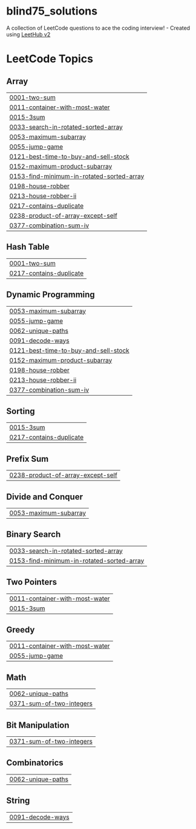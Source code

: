 # blind75_solutions
A collection of LeetCode questions to ace the coding interview! - Created using [LeetHub v2](https://github.com/arunbhardwaj/LeetHub-2.0)

<!---LeetCode Topics Start-->
# LeetCode Topics
## Array
|  |
| ------- |
| [0001-two-sum](https://github.com/aleaiacta3st/blind75_solutions/tree/master/0001-two-sum) |
| [0011-container-with-most-water](https://github.com/aleaiacta3st/blind75_solutions/tree/master/0011-container-with-most-water) |
| [0015-3sum](https://github.com/aleaiacta3st/blind75_solutions/tree/master/0015-3sum) |
| [0033-search-in-rotated-sorted-array](https://github.com/aleaiacta3st/blind75_solutions/tree/master/0033-search-in-rotated-sorted-array) |
| [0053-maximum-subarray](https://github.com/aleaiacta3st/blind75_solutions/tree/master/0053-maximum-subarray) |
| [0055-jump-game](https://github.com/aleaiacta3st/blind75_solutions/tree/master/0055-jump-game) |
| [0121-best-time-to-buy-and-sell-stock](https://github.com/aleaiacta3st/blind75_solutions/tree/master/0121-best-time-to-buy-and-sell-stock) |
| [0152-maximum-product-subarray](https://github.com/aleaiacta3st/blind75_solutions/tree/master/0152-maximum-product-subarray) |
| [0153-find-minimum-in-rotated-sorted-array](https://github.com/aleaiacta3st/blind75_solutions/tree/master/0153-find-minimum-in-rotated-sorted-array) |
| [0198-house-robber](https://github.com/aleaiacta3st/blind75_solutions/tree/master/0198-house-robber) |
| [0213-house-robber-ii](https://github.com/aleaiacta3st/blind75_solutions/tree/master/0213-house-robber-ii) |
| [0217-contains-duplicate](https://github.com/aleaiacta3st/blind75_solutions/tree/master/0217-contains-duplicate) |
| [0238-product-of-array-except-self](https://github.com/aleaiacta3st/blind75_solutions/tree/master/0238-product-of-array-except-self) |
| [0377-combination-sum-iv](https://github.com/aleaiacta3st/blind75_solutions/tree/master/0377-combination-sum-iv) |
## Hash Table
|  |
| ------- |
| [0001-two-sum](https://github.com/aleaiacta3st/blind75_solutions/tree/master/0001-two-sum) |
| [0217-contains-duplicate](https://github.com/aleaiacta3st/blind75_solutions/tree/master/0217-contains-duplicate) |
## Dynamic Programming
|  |
| ------- |
| [0053-maximum-subarray](https://github.com/aleaiacta3st/blind75_solutions/tree/master/0053-maximum-subarray) |
| [0055-jump-game](https://github.com/aleaiacta3st/blind75_solutions/tree/master/0055-jump-game) |
| [0062-unique-paths](https://github.com/aleaiacta3st/blind75_solutions/tree/master/0062-unique-paths) |
| [0091-decode-ways](https://github.com/aleaiacta3st/blind75_solutions/tree/master/0091-decode-ways) |
| [0121-best-time-to-buy-and-sell-stock](https://github.com/aleaiacta3st/blind75_solutions/tree/master/0121-best-time-to-buy-and-sell-stock) |
| [0152-maximum-product-subarray](https://github.com/aleaiacta3st/blind75_solutions/tree/master/0152-maximum-product-subarray) |
| [0198-house-robber](https://github.com/aleaiacta3st/blind75_solutions/tree/master/0198-house-robber) |
| [0213-house-robber-ii](https://github.com/aleaiacta3st/blind75_solutions/tree/master/0213-house-robber-ii) |
| [0377-combination-sum-iv](https://github.com/aleaiacta3st/blind75_solutions/tree/master/0377-combination-sum-iv) |
## Sorting
|  |
| ------- |
| [0015-3sum](https://github.com/aleaiacta3st/blind75_solutions/tree/master/0015-3sum) |
| [0217-contains-duplicate](https://github.com/aleaiacta3st/blind75_solutions/tree/master/0217-contains-duplicate) |
## Prefix Sum
|  |
| ------- |
| [0238-product-of-array-except-self](https://github.com/aleaiacta3st/blind75_solutions/tree/master/0238-product-of-array-except-self) |
## Divide and Conquer
|  |
| ------- |
| [0053-maximum-subarray](https://github.com/aleaiacta3st/blind75_solutions/tree/master/0053-maximum-subarray) |
## Binary Search
|  |
| ------- |
| [0033-search-in-rotated-sorted-array](https://github.com/aleaiacta3st/blind75_solutions/tree/master/0033-search-in-rotated-sorted-array) |
| [0153-find-minimum-in-rotated-sorted-array](https://github.com/aleaiacta3st/blind75_solutions/tree/master/0153-find-minimum-in-rotated-sorted-array) |
## Two Pointers
|  |
| ------- |
| [0011-container-with-most-water](https://github.com/aleaiacta3st/blind75_solutions/tree/master/0011-container-with-most-water) |
| [0015-3sum](https://github.com/aleaiacta3st/blind75_solutions/tree/master/0015-3sum) |
## Greedy
|  |
| ------- |
| [0011-container-with-most-water](https://github.com/aleaiacta3st/blind75_solutions/tree/master/0011-container-with-most-water) |
| [0055-jump-game](https://github.com/aleaiacta3st/blind75_solutions/tree/master/0055-jump-game) |
## Math
|  |
| ------- |
| [0062-unique-paths](https://github.com/aleaiacta3st/blind75_solutions/tree/master/0062-unique-paths) |
| [0371-sum-of-two-integers](https://github.com/aleaiacta3st/blind75_solutions/tree/master/0371-sum-of-two-integers) |
## Bit Manipulation
|  |
| ------- |
| [0371-sum-of-two-integers](https://github.com/aleaiacta3st/blind75_solutions/tree/master/0371-sum-of-two-integers) |
## Combinatorics
|  |
| ------- |
| [0062-unique-paths](https://github.com/aleaiacta3st/blind75_solutions/tree/master/0062-unique-paths) |
## String
|  |
| ------- |
| [0091-decode-ways](https://github.com/aleaiacta3st/blind75_solutions/tree/master/0091-decode-ways) |
<!---LeetCode Topics End-->